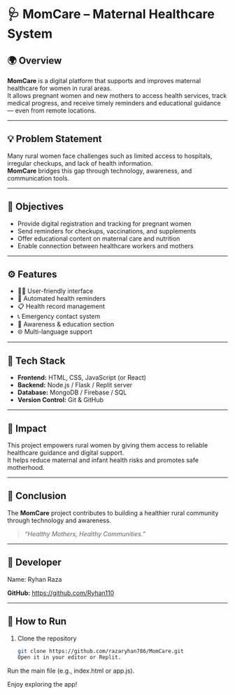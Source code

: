 # 🩺 MomCare – Maternal Healthcare System

## 🌍 Overview
**MomCare** is a digital platform that supports and improves maternal healthcare for women in rural areas.  
It allows pregnant women and new mothers to access health services, track medical progress, and receive timely reminders and educational guidance — even from remote locations.

---

## 💡 Problem Statement
Many rural women face challenges such as limited access to hospitals, irregular checkups, and lack of health information.  
**MomCare** bridges this gap through technology, awareness, and communication tools.

---

## 🎯 Objectives
- Provide digital registration and tracking for pregnant women  
- Send reminders for checkups, vaccinations, and supplements  
- Offer educational content on maternal care and nutrition  
- Enable connection between healthcare workers and mothers  

---

## ⚙️ Features
- 👩‍⚕️ User-friendly interface  
- 📅 Automated health reminders  
- 📋 Health record management  
- 📞 Emergency contact system  
- 🧠 Awareness & education section  
- 🌐 Multi-language support  

---

## 🧰 Tech Stack
- **Frontend:** HTML, CSS, JavaScript (or React)  
- **Backend:** Node.js / Flask / Replit server  
- **Database:** MongoDB / Firebase / SQL  
- **Version Control:** Git & GitHub  

---

## 💪 Impact
This project empowers rural women by giving them access to reliable healthcare guidance and digital support.  
It helps reduce maternal and infant health risks and promotes safe motherhood.

---

## 📜 Conclusion
The **MomCare** project contributes to building a healthier rural community through technology and awareness.  
> *“Healthy Mothers, Healthy Communities.”*

---

## 👤 Developer
Name: Ryhan Raza

**GitHub:** https://github.com/Ryhan110

---

## 💾 How to Run
1. Clone the repository  
   ```bash
   git clone https://github.com/razaryhan786/MomCare.git
   Open it in your editor or Replit.

Run the main file (e.g., index.html or app.js).

Enjoy exploring the app!
